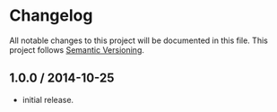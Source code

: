 # Changelog
All notable changes to this project will be documented in this file.
This project follows [Semantic Versioning](http://semver.org).

## 1.0.0 / 2014-10-25
 - initial release.
